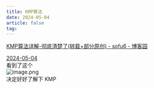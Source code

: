 ```yaml
---
title: KMP算法
date: 2024-05-04
article: false
tag:
---
```


[KMP算法详解-彻底清楚了(转载+部分原创) - sofu6 - 博客园](https://www.cnblogs.com/dusf/p/kmp.html)

[2024-05-04](2024-05-04)  
看到了这个  
![image.png](https://oss.naglfar28.com/naglfar28/202405040015364.png)  
决定好好了解下 KMP


